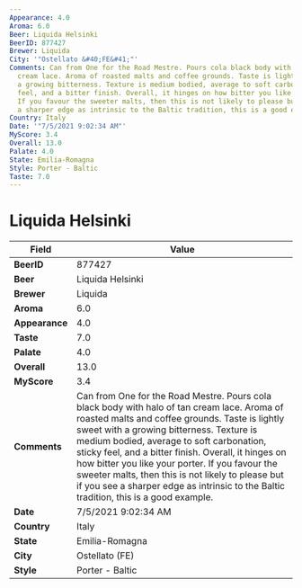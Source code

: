 ```yaml
---
Appearance: 4.0
Aroma: 6.0
Beer: Liquida Helsinki
BeerID: 877427
Brewer: Liquida
City: '"Ostellato &#40;FE&#41;"'
Comments: Can from One for the Road Mestre. Pours cola black body with halo of tan
  cream lace. Aroma of roasted malts and coffee grounds. Taste is lightly sweet with
  a growing bitterness. Texture is medium bodied, average to soft carbonation, sticky
  feel, and a bitter finish. Overall, it hinges on how bitter you like your porter.
  If you favour the sweeter malts, then this is not likely to please but if you see
  a sharper edge as intrinsic to the Baltic tradition, this is a good example.
Country: Italy
Date: '"7/5/2021 9:02:34 AM"'
MyScore: 3.4
Overall: 13.0
Palate: 4.0
State: Emilia-Romagna
Style: Porter - Baltic
Taste: 7.0
---
```


# Liquida Helsinki

| Field         | Value |
|---------------|-------|
| **BeerID** | 877427 |
| **Beer** | Liquida Helsinki |
| **Brewer** | Liquida |
| **Aroma** | 6.0 |
| **Appearance** | 4.0 |
| **Taste** | 7.0 |
| **Palate** | 4.0 |
| **Overall** | 13.0 |
| **MyScore** | 3.4 |
| **Comments** | Can from One for the Road Mestre. Pours cola black body with halo of tan cream lace. Aroma of roasted malts and coffee grounds. Taste is lightly sweet with a growing bitterness. Texture is medium bodied, average to soft carbonation, sticky feel, and a bitter finish. Overall, it hinges on how bitter you like your porter. If you favour the sweeter malts, then this is not likely to please but if you see a sharper edge as intrinsic to the Baltic tradition, this is a good example. |
| **Date** | 7/5/2021 9:02:34 AM |
| **Country** | Italy |
| **State** | Emilia-Romagna |
| **City** | Ostellato &#40;FE&#41; |
| **Style** | Porter - Baltic |
